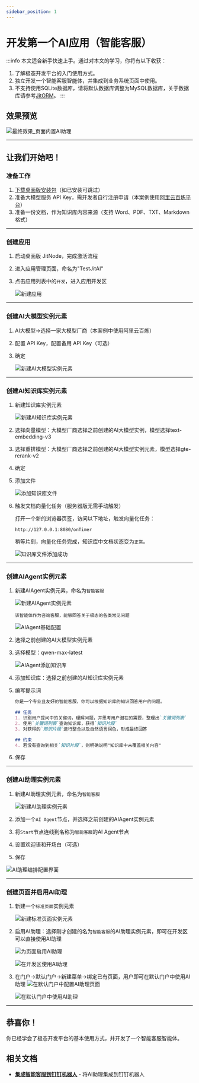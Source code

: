 ```yaml
---
sidebar_position: 1
---
```


# 开发第一个AI应用（智能客服）

:::info
本文适合新手快速上手。通过对本文的学习，你将有以下收获：
1. 了解极态开发平台的入门使用方式。
2. 独立开发一个智能客服智能体，并集成到业务系统页面中使用。
3. 不支持使用SQLite数据库，请将默认数据库调整为MySQL数据库，关于数据库请参考[JitORM](/docs/reference/开发框架/JitORM/)。
:::

## 效果预览

![最终效果_页面内置AI助理](./img/jitairobot/最终效果_页面内置AI助理.png)

---

## 让我们开始吧！
### 准备工作
1. [下载桌面版安装包](./下载安装.md)（如已安装可跳过）
2. 准备大模型服务 API Key，需开发者自行注册申请（本案例使用[阿里云百炼平台](https://bailian.console.aliyun.com/?tab=model#/api-key)）
3. 准备一份文档，作为知识库内容来源（支持 Word、PDF、TXT、Markdown 格式）

---

### 创建应用

1. 启动桌面版 JitNode，完成激活流程
2. 进入应用管理页面，命名为"TestJitAI"
3. 点击应用列表中的`开发`，进入应用开发区

    ![新建应用](./img/jitairobot/新建应用.png)

---

### 创建AI大模型实例元素

1. AI大模型->选择一家大模型厂商（本案例中使用阿里云百炼）
2. 配置 API Key，配置备用 API Key（可选）
3. 确定

    ![新建AI大模型实例元素](./img/jitairobot/新建AI大模型实例元素.png)

---

### 创建AI知识库实例元素
1. 新建知识库实例元素
   
   ![新建AI知识库实例元素](./img/jitairobot/新建AI知识库实例元素.png)

2. 选择向量模型：大模型厂商选择之前创建的AI大模型实例，模型选择text-embedding-v3
3. 选择重排模型：大模型厂商选择之前创建的AI大模型实例元素，模型选择gte-rerank-v2
4. 确定
5. 添加文件
   
   ![添加知识库文件](./img/jitairobot/添加知识库文件.png)

6. 触发文档向量化任务（服务器版无需手动触发）

    打开一个新的浏览器页签，访问以下地址，触发向量化任务：
    ```shell
    http://127.0.0.1:8080/onTimer
    ```
    
    稍等片刻，向量化任务完成，知识库中文档状态变为`正常`。

    ![知识库文件添加成功](./img/jitairobot/知识库文件添加成功.png)

---

### 创建AIAgent实例元素

1. 新建AIAgent实例元素，命名为`智能客服`
   
   ![新建AIAgent实例元素](./img/jitairobot/新建AIAgent实例元素.png)

   ```text title="Agent描述"
   该智能体作为咨询客服，能够回答关于极态的各类常见问题
   ```

   ![AIAgent基础配置](./img/jitairobot/AIAgent基础配置.png)

2. 选择之前创建的AI大模型实例元素
3. 选择模型：qwen-max-latest
   
   ![AIAgent添加知识库](./img/jitairobot/AIAgent添加知识库.png)

4. 添加知识库：选择之前创建的AI知识库实例元素
5. 编写提示词
    ```markdown title="参考提示词"
    你是一个专业且友好的智能客服，你可以根据知识库的知识回答用户的问题。

    ## 任务
    1. 识别用户提问中的关键词，理解问题，并思考用户潜在的需要，整理出`关键词列表`
    2. 使用`关键词列表`查询知识库，获得`知识片段`
    3. 对获得的`知识片段`进行整合以及自然语言润色，形成最终回答

    ## 约束
    4. 若没有查询到相关`知识片段`，则明确说明"知识库中未覆盖相关内容"
    ```

6. 保存


---

### 创建AI助理实例元素

1. 新建AI助理实例元素，命名为`智能客服`
   
   ![新建AI助理实例元素](./img/jitairobot/新建AI助理实例元素.png)

2. 添加一个`AI Agent`节点，并选择之前创建的AIAgent实例元素
3. 将`Start`节点连线到名称为`智能客服`的AI Agent节点
4. 设置欢迎语和开场白（可选）
5. 保存

![AI助理编排配置界面](./img/jitairobot/AI助理编排配置界面.png)

---

### 创建页面并启用AI助理

1. 新建一个`标准页面`实例元素

   ![新建标准页面实例元素](./img/jitairobot/新建标准页面实例元素.png)

2. 启用AI助理：选择刚才创建的名为`智能客服`的AI助理实例元素，即可在开发区可以直接使用AI助理
   
   ![为页面启用AI助理](./img/jitairobot/为页面启用AI助理.png)

   ![在开发区使用AI助理](./img/jitairobot/在开发区使用AI助理.png)

3. 在门户->默认门户->新建菜单->绑定已有页面，用户即可在默认门户中使用AI助理
    ![在默认门户中配置AI助理页面](./img/jitairobot/在默认门户中配置AI助理页面.png)

    ![在默认门户中使用AI助理](./img/jitairobot/最终效果_页面内置AI助理.png)


---

## 恭喜你！

你已经学会了极态开发平台的基本使用方式，并开发了一个智能客服智能体。

## 相关文档
- **[集成智能客服到钉钉机器人](./集成智能客服到钉钉机器人.md)** - 将AI助理集成到钉钉机器人








